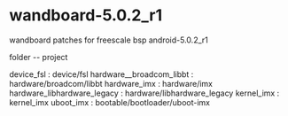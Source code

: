 # wandboard-5.0.2_r1
wandboard patches for freescale bsp android-5.0.2_r1

folder -- project

device_fsl                  : device/fsl
hardware__broadcom_libbt    : hardware/broadcom/libbt
hardware_imx                : hardware/imx
hardware_libhardware_legacy : hardware/libhardware_legacy
kernel_imx                  : kernel_imx
uboot_imx                   : bootable/bootloader/uboot-imx
